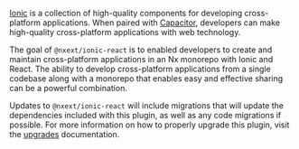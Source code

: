 [Ionic](https://ionicframework.com/docs/components) is a collection of high-quality components for developing cross-platform applications. When paired with [Capacitor](https://capacitorjs.com/docs), developers can make high-quality cross-platform applications with web technology.

The goal of `@nxext/ionic-react` is to enabled developers to create and maintain cross-platform applications in an Nx monorepo with Ionic and React. The ability to develop cross-platform applications from a single codebase along with a monorepo that enables easy and effective sharing can be a powerful combination.

Updates to `@nxext/ionic-react` will include migrations that will update the dependencies included with this plugin, as well as any code migrations if possible. For more information on how to properly upgrade this plugin, visit the [upgrades](../nxext/upgrades) documentation.
